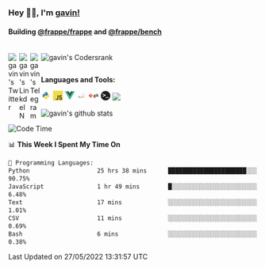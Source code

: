 <!--
**gavindsouza/gavindsouza** is a ✨ _special_ ✨ repository because its `README.md` (this file) appears on your GitHub profile.
-->

### Hey 👋🏽, I'm [gavin!](https://www.linkedin.com/in/gavin-d-souza-19821312a/)

#### Building [@frappe/frappe](https://github.com/frappe/frappe) and [@frappe/bench](https://github.com/frappe/bench)


<br/>

<a href="https://twitter.com/gavinxdsouza">
  <img align="left" alt="gavin's Twitter" width="22px" src="https://cdn.jsdelivr.net/npm/simple-icons@v3/icons/twitter.svg" />
</a>
<a href="https://www.linkedin.com/in/gavin-d-souza-19821312a/">
  <img align="left" alt="gavin's LinkdeIN" width="22px" src="https://cdn.jsdelivr.net/npm/simple-icons@v3/icons/linkedin.svg" />
</a>
<a href="https://t.me/gavindsouza">
  <img align="left" alt="gavin's Telegram" width="22px" src="https://cdn.jsdelivr.net/npm/simple-icons@v3/icons/telegram.svg" />
</a>
<a href="https://profile.codersrank.io/user/gavindsouza">
  <img align="left" alt="gavin's Codersrank" height="22px" src="https://simpleicons.org/icons/codersrank.svg" />
</a>

<a href="https://visitor-badge.laobi.icu/badge?page_id=gavindsouza.visitor-badge"></a>

<br />


**Languages and Tools:**

<code><img height="20" src="https://raw.githubusercontent.com/github/explore/80688e429a7d4ef2fca1e82350fe8e3517d3494d/topics/python/python.png"></code>
<code><img height="20" src="https://raw.githubusercontent.com/github/explore/80688e429a7d4ef2fca1e82350fe8e3517d3494d/topics/javascript/javascript.png"></code>
<code><img height="20" src="https://raw.githubusercontent.com/github/explore/80688e429a7d4ef2fca1e82350fe8e3517d3494d/topics/vue/vue.png"></code>
<code><img height="20" src="https://raw.githubusercontent.com/github/explore/80688e429a7d4ef2fca1e82350fe8e3517d3494d/topics/mysql/mysql.png"></code>
<code><img height="20" src="https://raw.githubusercontent.com/github/explore/80688e429a7d4ef2fca1e82350fe8e3517d3494d/topics/git/git.png"></code>
<code><img height="20" src="https://raw.githubusercontent.com/github/explore/80688e429a7d4ef2fca1e82350fe8e3517d3494d/topics/terminal/terminal.png"></code>
<code><img height="20" src="https://raw.githubusercontent.com/frappe/frappe/develop/.github/frappe-framework-logo.svg"></code>


![gavin's github stats](https://github-readme-stats.vercel.app/api?username=gavindsouza&show_icons=true&hide_border=true)


<!--START_SECTION:waka-->
![Code Time](http://img.shields.io/badge/Code%20Time-1%2C562%20hrs%2017%20mins-blue)

📊 **This Week I Spent My Time On** 

```text
💬 Programming Languages: 
Python                   25 hrs 38 mins      ██████████████████████░░░   90.75% 
JavaScript               1 hr 49 mins        █░░░░░░░░░░░░░░░░░░░░░░░░   6.48% 
Text                     17 mins             ░░░░░░░░░░░░░░░░░░░░░░░░░   1.01% 
CSV                      11 mins             ░░░░░░░░░░░░░░░░░░░░░░░░░   0.69% 
Bash                     6 mins              ░░░░░░░░░░░░░░░░░░░░░░░░░   0.38%

```


 Last Updated on 27/05/2022 13:31:57 UTC
<!--END_SECTION:waka-->
